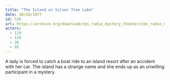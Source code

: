 ```yaml
---
title: "The Island on Silver Tree Lake"
date: 10/19/1977
id: 726
url: https://archive.org/download/cbs_radio_mystery_theater/cbs_radio_mystery_theater-0701-0750.zip/cbs_radio_mystery_theater-0701-0750%2Fcbsrmt_0726_the_island_on_silver_tree_lake.mp3
actors:
  - 119
  - 126
  - 26
  - 95
---
```

A lady is forced to catch a boat ride to an island resort after an accident with her car. The island has a strange name and she ends up as an unwilling participant in a mystery.